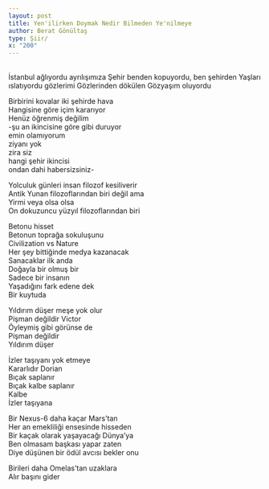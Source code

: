 ```yaml
---
layout: post
title: Yen'ilirken Doymak Nedir Bilmeden Ye'nilmeye
author: Berat Gönültaş
type: Şiir/
x: "200"
---
```

<br/>
İstanbul ağlıyordu ayrılışımıza  
Şehir benden kopuyordu, ben şehirden  
Yaşları ıslatıyordu gözlerimi  
Gözlerinden dökülen  
Gözyaşım oluyordu  

Birbirini kovalar iki şehirde hava  
Hangisine göre içim kararıyor  
Henüz öğrenmiş değilim  
-şu an ikincisine göre gibi duruyor  
emin olamıyorum  
ziyanı yok  
zira siz  
hangi şehir ikincisi  
ondan dahi habersizsiniz-  

Yolculuk günleri insan filozof kesiliverir  
Antik Yunan filozoflarından biri değil ama  
Yirmi veya olsa olsa  
On dokuzuncu yüzyıl filozoflarından biri  

Betonu hisset  
Betonun toprağa sokuluşunu  
Civilization vs Nature  
Her şey bittiğinde medya kazanacak  
Sanacaklar ilk anda  
Doğayla bir olmuş bir  
Sadece bir insanın  
Yaşadığını fark edene dek  
Bir kuytuda  

Yıldırım düşer meşe yok olur  
Pişman değildir Victor  
Öyleymiş gibi görünse de  
Pişman değildir  
Yıldırım düşer  

İzler taşıyanı yok etmeye  
Kararlıdır Dorian  
Bıçak saplanır  
Bıçak kalbe saplanır  
Kalbe  
İzler taşıyana  

Bir Nexus-6 daha kaçar Mars’tan  
Her an emekliliği ensesinde hisseden  
Bir kaçak olarak yaşayacağı Dünya’ya  
Ben olmasam başkası yapar zaten  
Diye düşünen bir ödül avcısı bekler onu  

Birileri daha Omelas’tan uzaklara  
Alır başını gider  
